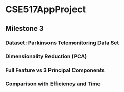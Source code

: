 # CSE517AppProject

## Milestone 3

### Dataset: Parkinsons Telemonitoring Data Set

### Dimensionality Reduction (PCA)

### Full Feature vs 3 Principal Components

### Comparison with Efficiency and Time